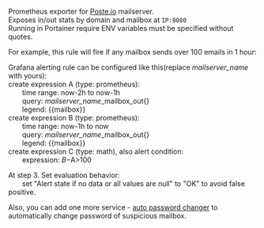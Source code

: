 Prometheus exporter for [Poste.io](https://poste.io/) mailserver. \
Exposes in/out stats by domain and mailbox at `IP:8080` \
Running in Portainer require ENV variables must be specified without quotes.

For example, this rule will fire if any mailbox sends over 100 emails in 1 hour:

Grafana alerting rule can be configured like this(replace *mailserver_name* with yours): \
create expression A (type: prometheus): \
&emsp;&emsp;time range: now-2h to now-1h \
&emsp;&emsp;query: *mailserver_name*_mailbox_out{} \
&emsp;&emsp;legend: {{mailbox}} \
create expression B (type: prometheus): \
&emsp;&emsp;time range: now-1h to now \
&emsp;&emsp;query: *mailserver_name*_mailbox_out{} \
&emsp;&emsp;legend: {{mailbox}} \
create expression C (type: math), also alert condition: \
&emsp;&emsp;expression: $B-$A>100 

At step 3. Set evaluation behavior: \
&emsp;&emsp;set "Alert state if no data or all values are null" to "OK" to avoid false positive.

Also, you can add one more service - [auto password changer](https://github.com/dtkbrbq/poste_pass_changer) to automatically change password of suspicious mailbox.
